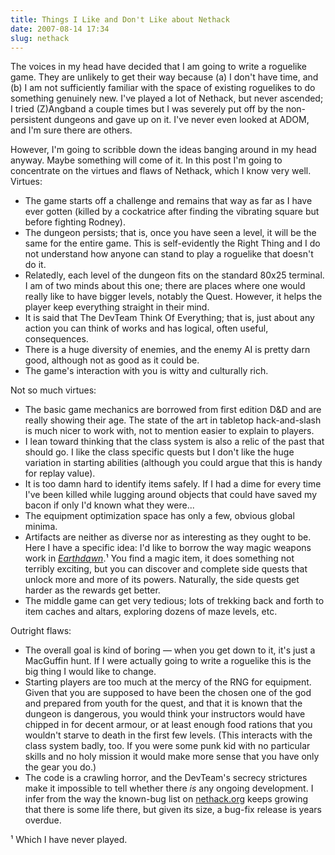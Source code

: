```yaml
---
title: Things I Like and Don't Like about Nethack
date: 2007-08-14 17:34
slug: nethack
---
```


The voices in my head have decided that I am going to write a roguelike
game. They are unlikely to get their way because (a) I don't have time,
and (b) I am not sufficiently familiar with the space of existing
roguelikes to do something genuinely new. I've played a lot of Nethack,
but never ascended; I tried (Z)Angband a couple times but I was severely
put off by the non-persistent dungeons and gave up on it. I've never
even looked at ADOM, and I'm sure there are others.

However, I'm going to scribble down the ideas banging around in my head
anyway. Maybe something will come of it. In this post I'm going to
concentrate on the virtues and flaws of Nethack, which I know very well.
Virtues:

-   The game starts off a challenge and remains that way as far as I
    have ever gotten (killed by a cockatrice after finding the vibrating
    square but before fighting Rodney).
-   The dungeon persists; that is, once you have seen a level, it will
    be the same for the entire game. This is self-evidently the Right
    Thing and I do not understand how anyone can stand to play a
    roguelike that doesn't do it.
-   Relatedly, each level of the dungeon fits on the standard 80x25
    terminal. I am of two minds about this one; there are places where
    one would really like to have bigger levels, notably the Quest.
    However, it helps the player keep everything straight in their mind.
-   It is said that The DevTeam Think Of Everything; that is, just about
    any action you can think of works and has logical, often useful,
    consequences.
-   There is a huge diversity of enemies, and the enemy AI is pretty
    darn good, although not as good as it could be.
-   The game's interaction with you is witty and culturally rich.

Not so much virtues:

-   The basic game mechanics are borrowed from first edition D&D and are
    really showing their age. The state of the art in tabletop
    hack-and-slash is much nicer to work with, not to mention easier to
    explain to players.
-   I lean toward thinking that the class system is also a relic of the
    past that should go. I like the class specific quests but I don't
    like the huge variation in starting abilities (although you could
    argue that this is handy for replay value).
-   It is too damn hard to identify items safely. If I had a dime for
    every time I've been killed while lugging around objects that could
    have saved my bacon if only I'd known what they were...
-   The equipment optimization space has only a few, obvious global
    minima.
-   Artifacts are neither as diverse nor as interesting as they ought to
    be. Here I have a specific idea: I'd like to borrow the way magic
    weapons work in [*Earthdawn*](http://www.earthdawn.com/).¹ You find
    a magic item, it does something not terribly exciting, but you can
    discover and complete side quests that unlock more and more of its
    powers. Naturally, the side quests get harder as the rewards get
    better.
-   The middle game can get very tedious; lots of trekking back and
    forth to item caches and altars, exploring dozens of maze levels,
    etc.

Outright flaws:

-   The overall goal is kind of boring — when you get down to it, it's
    just a MacGuffin hunt. If I were actually going to write a roguelike
    this is the big thing I would like to change.
-   Starting players are too much at the mercy of the RNG for equipment.
    Given that you are supposed to have been the chosen one of the god
    and prepared from youth for the quest, and that it is known that the
    dungeon is dangerous, you would think your instructors would have
    chipped in for decent armour, or at least enough food rations that
    you wouldn't starve to death in the first few levels. (This
    interacts with the class system badly, too. If you were some punk
    kid with no particular skills and no holy mission it would make more
    sense that you have only the gear you do.)
-   The code is a crawling horror, and the DevTeam's secrecy strictures
    make it impossible to tell whether there *is* any ongoing
    development. I infer from the way the known-bug list on
    [nethack.org](http://nethack.org) keeps growing that there is some
    life there, but given its size, a bug-fix release is years overdue.

¹ Which I have never played.
